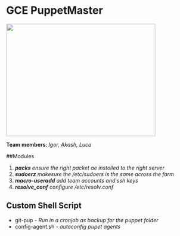 # GCE PuppetMaster

<img style="-webkit-user-select: none;" src="https://cloud.githubusercontent.com/assets/13706023/9293131/7371c078-4461-11e5-891b-4ece09005a86.png" width="400" height="300">

__Team members__: _Igor, Akash, Luca_

##Modules

1. ***packs***  _ensure the right packet ae instolled to the right server_
2. ***sudoerz*** _makesure the /etc/sudoers is the same across the farm_
3. ***macro-useradd*** _add team accounts and ssh keys_
4. ***resolve_conf***  _configure /etc/resolv.conf_

## Custom Shell Script
* git-pup - _Run in a cronjob as backup for the puppet folder_
* config-agent.sh - _autoconfig pupet agents_
